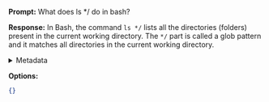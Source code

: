 **Prompt:**
What does ls  */ do in bash?

**Response:**
In Bash, the command `ls */` lists all the directories (folders) present in the current working directory. The `*/` part is called a glob pattern and it matches all directories in the current working directory.

<details><summary>Metadata</summary>

- Duration: 2595 ms
- Datetime: 2023-09-04T13:00:47.886846
- Model: gpt-3.5-turbo-0613

</details>

**Options:**
```json
{}
```

